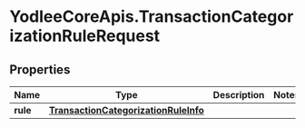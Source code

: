 # YodleeCoreApis.TransactionCategorizationRuleRequest

## Properties
Name | Type | Description | Notes
------------ | ------------- | ------------- | -------------
**rule** | [**TransactionCategorizationRuleInfo**](TransactionCategorizationRuleInfo.md) |  | 
